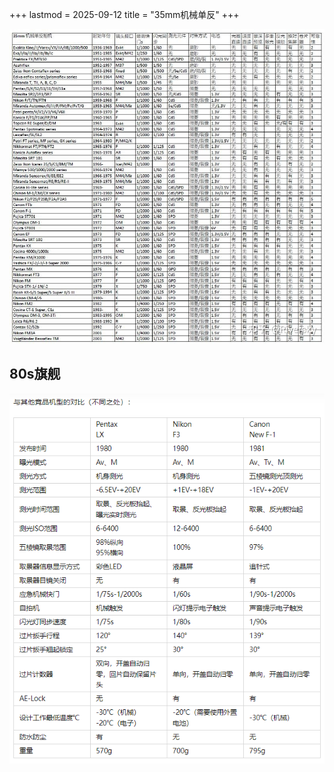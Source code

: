 +++
lastmod = 2025-09-12
title = "35mm机械单反"
+++

![alt text](images/20240410153808.png)

## 80s旗舰

![alt text](images/20240519171431.png)